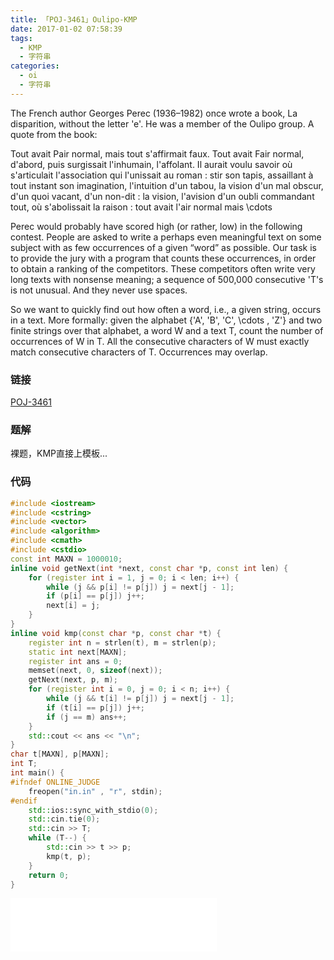 ```yaml
---
title: 「POJ-3461」Oulipo-KMP
date: 2017-01-02 07:58:39
tags:
  - KMP
  - 字符串
categories:
  - oi
  - 字符串
---
```

The French author Georges Perec (1936–1982) once wrote a book, La disparition, without the letter 'e'. He was a member of the Oulipo group. A quote from the book:

Tout avait Pair normal, mais tout s'affirmait faux. Tout avait Fair normal, d'abord, puis surgissait l'inhumain, l'affolant. Il aurait voulu savoir où s'articulait l'association qui l'unissait au roman : stir son tapis, assaillant à tout instant son imagination, l'intuition d'un tabou, la vision d'un mal obscur, d'un quoi vacant, d'un non-dit : la vision, l'avision d'un oubli commandant tout, où s'abolissait la raison : tout avait l'air normal mais \cdots 
<!-- more -->
Perec would probably have scored high (or rather, low) in the following contest. People are asked to write a perhaps even meaningful text on some subject with as few occurrences of a given “word” as possible. Our task is to provide the jury with a program that counts these occurrences, in order to obtain a ranking of the competitors. These competitors often write very long texts with nonsense meaning; a sequence of 500,000 consecutive 'T's is not unusual. And they never use spaces.

So we want to quickly find out how often a word, i.e., a given string, occurs in a text. More formally: given the alphabet {'A', 'B', 'C',  \cdots , 'Z'} and two finite strings over that alphabet, a word W and a text T, count the number of occurrences of W in T. All the consecutive characters of W must exactly match consecutive characters of T. Occurrences may overlap.
### 链接
[POJ-3461](http://poj.org/problem?id=3461)
### 题解
裸题，KMP直接上模板...
### 代码
``` cpp
#include <iostream>
#include <cstring>
#include <vector>
#include <algorithm>
#include <cmath>
#include <cstdio>
const int MAXN = 1000010;
inline void getNext(int *next, const char *p, const int len) {
    for (register int i = 1, j = 0; i < len; i++) {
        while (j && p[i] != p[j]) j = next[j - 1];
        if (p[i] == p[j]) j++;
        next[i] = j;
    }
}
inline void kmp(const char *p, const char *t) {
    register int n = strlen(t), m = strlen(p);
    static int next[MAXN];
    register int ans = 0;
    memset(next, 0, sizeof(next));
    getNext(next, p, m);
    for (register int i = 0, j = 0; i < n; i++) {
        while (j && t[i] != p[j]) j = next[j - 1];
        if (t[i] == p[j]) j++;
        if (j == m) ans++;
    }
    std::cout << ans << "\n";
}
char t[MAXN], p[MAXN];
int T;
int main() {
#ifndef ONLINE_JUDGE
    freopen("in.in" , "r", stdin);
#endif
    std::ios::sync_with_stdio(0);
    std::cin.tie(0);
    std::cin >> T;
    while (T--) {
        std::cin >> t >> p;
        kmp(t, p);
    }
    return 0;
}
```
<iframe frameborder="no" border="0" marginwidth="0" marginheight="0" width=330 height=86 src="//music.163.com/outchain/player?type=2&id=22728057&auto=1&height=66"></iframe>
